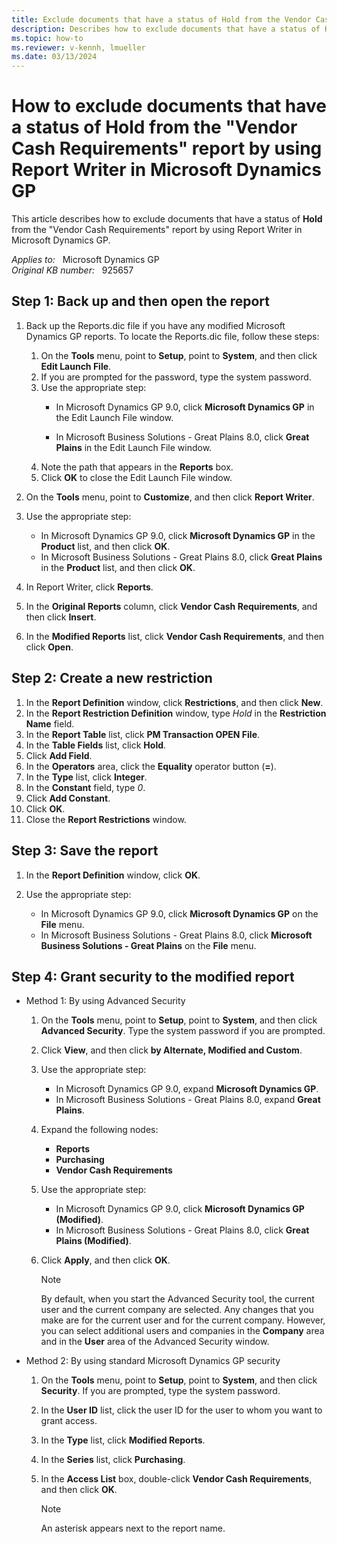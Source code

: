 ```yaml
---
title: Exclude documents that have a status of Hold from the Vendor Cash Requirements report 
description: Describes how to exclude documents that have a status of Hold from the Vendor Cash Requirements report.
ms.topic: how-to
ms.reviewer: v-kennh, lmueller
ms.date: 03/13/2024
---
```

# How to exclude documents that have a status of Hold from the "Vendor Cash Requirements" report by using Report Writer in Microsoft Dynamics GP

This article describes how to exclude documents that have a status of **Hold** from the "Vendor Cash Requirements" report by using Report Writer in Microsoft Dynamics GP.

_Applies to:_ &nbsp; Microsoft Dynamics GP  
_Original KB number:_ &nbsp; 925657

## Step 1: Back up and then open the report

1. Back up the Reports.dic file if you have any modified Microsoft Dynamics GP reports. To locate the Reports.dic file, follow these steps:

    1. On the **Tools** menu, point to **Setup**, point to **System**, and then click **Edit Launch File**.
    2. If you are prompted for the password, type the system password.
    3. Use the appropriate step:
        - In Microsoft Dynamics GP 9.0, click **Microsoft Dynamics GP** in the Edit Launch File window.

        - In Microsoft Business Solutions - Great Plains 8.0, click **Great Plains** in the Edit Launch File window.
    4. Note the path that appears in the **Reports** box.
    5. Click **OK** to close the Edit Launch File window.

2. On the **Tools** menu, point to **Customize**, and then click **Report Writer**.

3. Use the appropriate step:

   - In Microsoft Dynamics GP 9.0, click **Microsoft Dynamics GP** in the **Product** list, and then click **OK**.
   - In Microsoft Business Solutions - Great Plains 8.0, click **Great Plains** in the **Product** list, and then click **OK**.

4. In Report Writer, click **Reports**.

5. In the **Original Reports** column, click **Vendor Cash Requirements**, and then click **Insert**.

6. In the **Modified Reports** list, click **Vendor Cash Requirements**, and then click **Open**.

## Step 2: Create a new restriction

1. In the **Report Definition** window, click **Restrictions**, and then click **New**.
2. In the **Report Restriction Definition** window, type *Hold* in the **Restriction Name** field.
3. In the **Report Table** list, click **PM Transaction OPEN File**.
4. In the **Table Fields** list, click **Hold**.
5. Click **Add Field**.
6. In the **Operators** area, click the **Equality** operator button (**=**).
7. In the **Type** list, click **Integer**.
8. In the **Constant** field, type *0*.
9. Click **Add Constant**.
10. Click **OK**.
11. Close the **Report Restrictions** window.

## Step 3: Save the report

1. In the **Report Definition** window, click **OK**.

2. Use the appropriate step:

   - In Microsoft Dynamics GP 9.0, click **Microsoft Dynamics GP** on the **File** menu.
   - In Microsoft Business Solutions - Great Plains 8.0, click **Microsoft Business Solutions - Great Plains** on the **File** menu.

## Step 4: Grant security to the modified report

- Method 1: By using Advanced Security

    1. On the **Tools** menu, point to **Setup**, point to **System**, and then click **Advanced Security**. Type the system password if you are prompted.

    2. Click **View**, and then click **by Alternate, Modified and Custom**.

    3. Use the appropriate step:
       - In Microsoft Dynamics GP 9.0, expand **Microsoft Dynamics GP**.
       - In Microsoft Business Solutions - Great Plains 8.0, expand **Great Plains**.

    4. Expand the following nodes:
       - **Reports**  
       - **Purchasing**  
       - **Vendor Cash Requirements**

    5. Use the appropriate step:
       - In Microsoft Dynamics GP 9.0, click **Microsoft Dynamics GP (Modified)**.
       - In Microsoft Business Solutions - Great Plains 8.0, click **Great Plains (Modified)**.

    6. Click **Apply**, and then click **OK**.

        > [!NOTE]
        > By default, when you start the Advanced Security tool, the current user and the current company are selected. Any changes that you make are for the current user and for the current company. However, you can select additional users and companies in the **Company** area and in the **User** area of the Advanced Security window.

- Method 2: By using standard Microsoft Dynamics GP security

    1. On the **Tools** menu, point to **Setup**, point to **System**, and then click **Security**. If you are prompted, type the system password.
    2. In the **User ID** list, click the user ID for the user to whom you want to grant access.
    3. In the **Type** list, click **Modified Reports**.
    4. In the **Series** list, click **Purchasing**.
    5. In the **Access List** box, double-click **Vendor Cash Requirements**, and then click **OK**.

        > [!NOTE]
        > An asterisk appears next to the report name.
